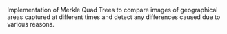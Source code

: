 Implementation of Merkle Quad Trees to compare images of geographical areas captured at different times and detect any differences caused due to various reasons.
